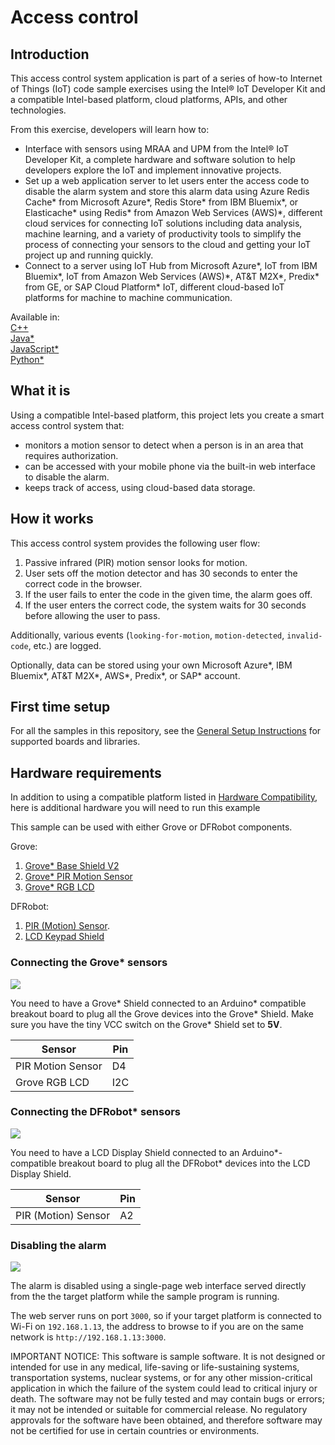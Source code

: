 # Access control

## Introduction

This access control system application is part of a series of how-to Internet of Things (IoT) code sample exercises using the Intel® IoT Developer Kit and a compatible Intel-based platform, cloud platforms, APIs, and other technologies.

From this exercise, developers will learn how to:<br>

- Interface with sensors using MRAA and UPM from the Intel® IoT Developer Kit, a complete hardware and software solution to help developers explore the IoT and implement innovative projects.<br>
- Set up a web application server to let users enter the access code to disable the alarm system and store this alarm data using Azure Redis Cache\* from Microsoft Azure\*, Redis Store\* from IBM Bluemix\*, or Elasticache\* using Redis\* from Amazon Web Services (AWS)\*, different cloud services for connecting IoT solutions including data analysis, machine learning, and a variety of productivity tools to simplify the process of connecting your sensors to the cloud and getting your IoT project up and running quickly.
- Connect to a server using IoT Hub from Microsoft Azure\*, IoT from IBM Bluemix\*, IoT from Amazon Web Services (AWS)\*, AT&T M2X\*, Predix\* from GE, or SAP Cloud Platform\* IoT, different cloud-based IoT platforms for machine to machine communication.

Available in:  
[C++](./cpp)  
[Java*](./java)  
[JavaScript*](./javascript)  
[Python*](./python)    

## What it is

Using a compatible Intel-based platform, this project lets you create a smart access control system that:<br>
- monitors a motion sensor to detect when a person is in an area that requires authorization.<br>
- can be accessed with your mobile phone via the built-in web interface to disable the alarm.<br>
- keeps track of access, using cloud-based data storage.

## How it works

This access control system provides the following user flow:

1. Passive infrared (PIR) motion sensor looks for motion.
2. User sets off the motion detector and has 30 seconds to enter the correct code in the browser.
3. If the user fails to enter the code in the given time, the alarm goes off.
4. If the user enters the correct code, the system waits for 30 seconds before allowing the user to pass.

Additionally, various events (`looking-for-motion`, `motion-detected`, `invalid-code`, etc.) are logged.

Optionally, data can be stored using your own Microsoft Azure\*, IBM Bluemix\*, AT&T M2X\*, AWS\*, Predix\*, or SAP\* account.

## First time setup  
For all the samples in this repository, see the [General Setup Instructions](./../README.md#setup) for supported boards and libraries.

## Hardware requirements

In addition to using a compatible platform listed in [Hardware Compatibility](./../README.md#hardware-compatibility), here is additional hardware you will need to run this example

This sample can be used with either Grove or DFRobot components.

Grove:

1. [Grove\* Base Shield V2](https://www.seeedstudio.com/Base-Shield-V2-p-1378.html)
2. [Grove\* PIR Motion Sensor](http://iotdk.intel.com/docs/master/upm/node/classes/biss0001.html)
3. [Grove\* RGB LCD](http://iotdk.intel.com/docs/master/upm/node/classes/jhd1313m1.html)

DFRobot:

1. [PIR (Motion) Sensor](http://iotdk.intel.com/docs/master/upm/node/classes/biss0001.html).
2. [LCD Keypad Shield](http://iotdk.intel.com/docs/master/upm/node/classes/sainsmartks.html)


### Connecting the Grove\* sensors

![](./images/access-control-grove.JPG)

You need to have a Grove\* Shield connected to an Arduino\* compatible breakout board to plug all the Grove devices into the Grove\* Shield. Make sure you have the tiny VCC switch on the Grove\* Shield set to **5V**.

Sensor | Pin
--- | ---
PIR Motion Sensor | D4
Grove RGB LCD | I2C

### Connecting the DFRobot\* sensors

![](./images/access-control-dfrobot.JPG)

You need to have a LCD Display Shield connected to an Arduino\*-compatible breakout board to plug all the DFRobot\* devices into the LCD Display Shield.

Sensor | Pin
--- | ---
PIR (Motion) Sensor | A2

### Disabling the alarm
![](./images/access-control-web.png)

The alarm is disabled using a single-page web interface served directly from the the target platform while the sample program is running.

The web server runs on port `3000`, so if your target platform is connected to Wi-Fi on `192.168.1.13`, the address to browse to if you are on the same network is `http://192.168.1.13:3000`.


IMPORTANT NOTICE: This software is sample software. It is not designed or intended for use in any medical, life-saving or life-sustaining systems, transportation systems, nuclear systems, or for any other mission-critical application in which the failure of the system could lead to critical injury or death. The software may not be fully tested and may contain bugs or errors; it may not be intended or suitable for commercial release. No regulatory approvals for the software have been obtained, and therefore software may not be certified for use in certain countries or environments.
